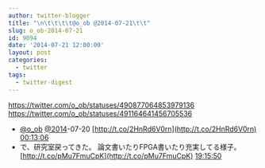 ```yaml
---
author: twitter-blogger
title: "\n\t\t\t\t@o_ob @2014-07-21\t\t"
slug: o_ob-2014-07-21
id: 9094
date: '2014-07-21 12:00:00'
layout: post
categories:
  - twitter
tags:
  - twitter-digest
---
```


https://twitter.com/o_ob/statuses/490877064853979136 https://twitter.com/o_ob/statuses/491164641456705536  

*   [@o_ob](https://twitter.com/o_ob) [@2014](https://twitter.com/2014)-07-20 [http://t.co/2HnRd6V0rn](http://t.co/2HnRd6V0rn) [00:13:06](https://twitter.com/o_ob/statuses/490877064853979136)
*   で、研究室戻ってきた。 論文書いたりFPGA書いたり充実してる様子。 [http://t.co/pMu7FmuCpK](http://t.co/pMu7FmuCpK) [19:15:50](https://twitter.com/o_ob/statuses/491164641456705536)